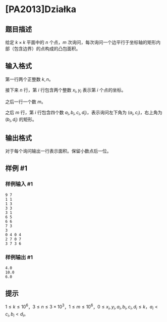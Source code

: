 # [PA2013]Działka

## 题目描述

给定 $k\times k$ 平面中的 $n$ 个点，$m$ 次询问，每次询问一个边平行于坐标轴的矩形内部（包含边界）的点构成的凸包面积。

## 输入格式

第一行两个正整数 $k,n$。

接下来 $n$ 行，第 $i$ 行包含两个整数 $x_i,y_i$ 表示第 $i$ 个点的坐标。

之后一行一个数 $m$。

之后 $m$ 行，第 $i$ 行包含四个数 $a_i,b_i,c_i,d_i)$，表示询问左下角为 $(a_i,c_i)$，右上角为 $(b_i,d_i)$ 的矩形。


## 输出格式

对于每个询问输出一行表示面积。保留小数点后一位。

## 样例 #1

### 样例输入 #1
```
9 7
1 1
1 3
3 3
3 1
6 5
6 6
7 3
3
0 4 0 4
2 7 0 7
3 7 3 6
```

### 样例输出 #1

```
4.0
10.0
6.0
```

## 提示

$1\leq k\leq 10^6$，$3\leq n\leq 3\times 10^3$，$1\leq m\leq 10^6$，$0\leq x_i,y_i,a_i,b_i,c_i,d_i\leq k，a_i<c_i,b_i<d_i$。
